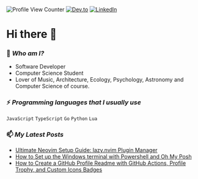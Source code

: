 ![Profile View Counter](https://komarev.com/ghpvc/?username=slydragonn)
[![Dev.to](https://img.shields.io/badge/Dev.to-1E1E1E?style=flat-square&logo=dev.to&logoColor=white)](https://dev.to/slydragonn)
[![Linkedln](https://img.shields.io/badge/LinkedIn-0077B5?style=flat-square&logo=linkedin&logoColor=white)](https://www.linkedin.com/in/alejolg/)

# Hi there 👋

### 🔭 *Who am I?*
- Software Developer
- Computer Science Student
- Lover of Music, Architecture, Ecology, Psychology, Astronomy and Computer Science of course.

### ⚡ *Programming languages that I usually use*
`JavaScript` `TypeScript` `Go`  `Python` `Lua`

### 📫 *My Latest Posts*
* [Ultimate Neovim Setup Guide: lazy.nvim Plugin Manager](https://dev.to/slydragonn/ultimate-neovim-setup-guide-lazynvim-plugin-manager-23b7)
* [How to Set up the Windows terminal with Powershell and Oh My Posh](https://dev.to/slydragonn/how-to-set-up-the-windows-terminal-with-powershell-and-oh-my-posh-2ba4)
* [How to Create a GitHub Profile Readme with GitHub Actions, Profile Trophy, and Custom Icons Badges](https://dev.to/slydragonn/how-to-create-a-github-profile-readme-with-github-actions-profile-trophy-and-custom-icons-badges-5h6j)

